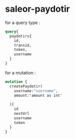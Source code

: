 # saleor-paydotir

for a query type :
```graphql
query{  
  paydotirs{
    id,
    transid,
    token,
    username
  }
}
```
for a mutation : 
```graphql
mutation {
  createPaydotir(
    username:"username",
    amount:'amount as int'
    
  ){
    id
    nextUrl
    username
    token
  }
}
```
